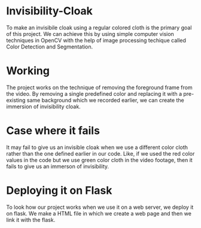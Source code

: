 # Invisibility-Cloak
To make an invisibile cloak using a regular colored cloth is the primary goal of this project. We can achieve this by using simple computer vision techniques in OpenCV with the help of image processing techique called Color Detection and Segmentation.
# Working
The project works on the technique of removing the foreground frame from the video. By removing a single predefined color and replacing it with a pre-existing same background which we recorded earlier, we can create the immersion of invisibility cloak.
# Case where it fails
It may fail to give us an invisible cloak when we use a different color cloth rather than the one defined earlier in our code. Like, if we used the red color values in the code but we use green color cloth in the video footage, then it fails to give us an immerson of invisibility.
# Deploying it on Flask
To look how our project works when we use it on a web server, we deploy it on flask.
We make a HTML file in which we create a web page and then we link it with the flask.
